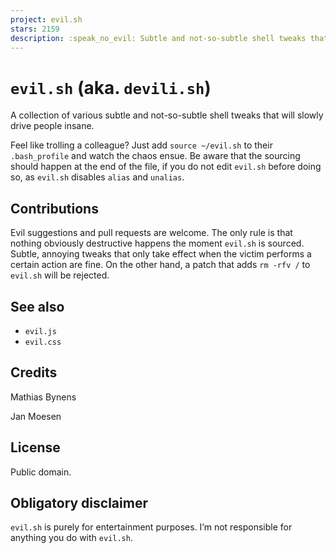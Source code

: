 ```yaml
---
project: evil.sh
stars: 2159
description: :speak_no_evil: Subtle and not-so-subtle shell tweaks that will slowly drive people insane.
---
```


`evil.sh` (aka. `devili.sh`)
============================

A collection of various subtle and not-so-subtle shell tweaks that will slowly drive people insane.

Feel like trolling a colleague? Just add `source ~/evil.sh` to their `.bash_profile` and watch the chaos ensue. Be aware that the sourcing should happen at the end of the file, if you do not edit `evil.sh` before doing so, as `evil.sh` disables `alias` and `unalias`.

Contributions
-------------

Evil suggestions and pull requests are welcome. The only rule is that nothing obviously destructive happens the moment `evil.sh` is sourced. Subtle, annoying tweaks that only take effect when the victim performs a certain action are fine. On the other hand, a patch that adds `rm -rfv /` to `evil.sh` will be rejected.

See also
--------

-   `evil.js`
-   `evil.css`

Credits
-------

Mathias Bynens

Jan Moesen

License
-------

Public domain.

Obligatory disclaimer
---------------------

`evil.sh` is purely for entertainment purposes. I’m not responsible for anything you do with `evil.sh`.
